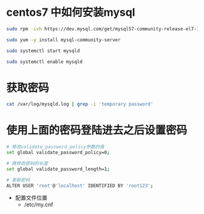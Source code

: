 # centos7 中如何安装mysql

```bash
sudo rpm -ivh https://dev.mysql.com/get/mysql57-community-release-el7-11.noarch.rpm

sudo yum -y install mysql-community-server

sudo systemctl start mysqld

sudo systemctl enable mysqld

```

# 获取密码
```bash
cat /var/log/mysqld.log | grep -i 'temporary password'
```

# 使用上面的密码登陆进去之后设置密码
```bash
# 修改validate_password_policy参数的值
set global validate_password_policy=0; 

# 再修改密码的长度
set global validate_password_length=1;

# 更新密码
ALTER USER 'root'@'localhost' IDENTIFIED BY 'root123';
```

- 配置文件位置
    - /etc/my.cnf
